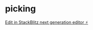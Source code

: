 # picking

[Edit in StackBlitz next generation editor ⚡️](https://stackblitz.com/~/github.com/banditsmile/picking)